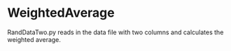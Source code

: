 # WeightedAverage

RandDataTwo.py
reads in the data file with two columns and calculates the weighted average.